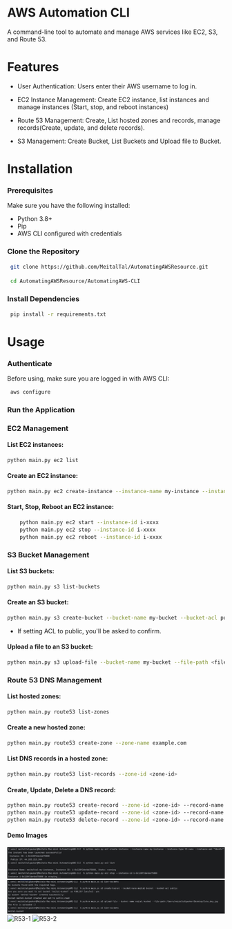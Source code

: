 # AWS Automation CLI 
A command-line tool to automate and manage AWS services like EC2, S3, and Route 53.

# Features
- User Authentication: Users enter their AWS username to log in.

- EC2 Instance Management: Create EC2 instance, list instances and manage instances (Start, stop, and reboot instances)

- Route 53 Management: Create, List hosted zones and records, manage records(Create, update, and delete records).

- S3 Management: Create Bucket, List Buckets and Upload file to Bucket.

# Installation

### Prerequisites

Make sure you have the following installed:

- Python 3.8+
- Pip
- AWS CLI configured with credentials

### Clone the Repository

```bash
 git clone https://github.com/MeitalTal/AutomatingAWSResource.git
 
 cd AutomatingAWSResource/AutomatingAWS-CLI
```

### Install Dependencies
```bash
 pip install -r requirements.txt
```

# Usage

### Authenticate
Before using, make sure you are logged in with AWS CLI:
```bash
 aws configure
```

### Run the Application

### EC2 Management

#### List EC2 instances:
```bash
python main.py ec2 list
```

#### Create an EC2 instance:

```bash
python main.py ec2 create-instance --instance-name my-instance --instance-type t3.nano --instance-ami "Ubuntu"
```

#### Start, Stop, Reboot an EC2 instance:

```bash
    python main.py ec2 start --instance-id i-xxxx 
    python main.py ec2 stop --instance-id i-xxxx
    python main.py ec2 reboot --instance-id i-xxxx
```

### S3 Bucket Management

#### List S3 buckets:

```bash
python main.py s3 list-buckets
```

#### Create an S3 bucket:
```bash
python main.py s3 create-bucket --bucket-name my-bucket --bucket-acl public
```
   - If setting ACL to public, you'll be asked to confirm.

#### Upload a file to an S3 bucket:

```bash
python main.py s3 upload-file --bucket-name my-bucket --file-path <file-path>
```

### Route 53 DNS Management

#### List hosted zones:

```bash
python main.py route53 list-zones
```

#### Create a new hosted zone:

```bash
python main.py route53 create-zone --zone-name example.com
```

#### List DNS records in a hosted zone:

```bash
python main.py route53 list-records --zone-id <zone-id>
```

#### Create, Update, Delete a DNS record:

```bash
python main.py route53 create-record --zone-id <zone-id> --record-name www.example.com --value "192.168.1.1" --ttl 300
python main.py route53 update-record --zone-id <zone-id> --record-name www.example.com --value "192.168.1.2" --ttl 300
python main.py route53 delete-record --zone-id <zone-id> --record-name www.example.com --value "192.168.1.2" --ttl 300
```

#### Demo Images
![EC2](images/EC2-Examples.png)
![S3](images/S3-Examples.png)
![R53-1](images/R53-Examples-1.png)
![R53-2](images/R53-Examples-2.png)

